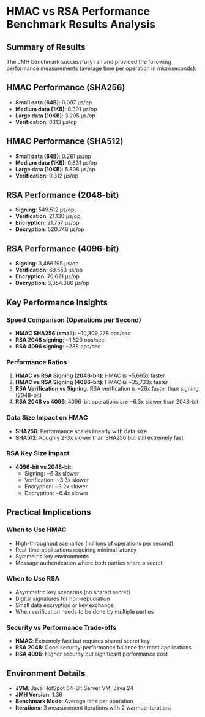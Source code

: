 # HMAC vs RSA Performance Benchmark Results Analysis

## Summary of Results

The JMH benchmark successfully ran and provided the following performance measurements (average time per operation in microseconds):

## HMAC Performance (SHA256)
- **Small data (64B)**: 0.097 μs/op
- **Medium data (1KB)**: 0.391 μs/op  
- **Large data (10KB)**: 3.205 μs/op
- **Verification**: 0.113 μs/op

## HMAC Performance (SHA512)
- **Small data (64B)**: 0.281 μs/op
- **Medium data (1KB)**: 0.831 μs/op
- **Large data (10KB)**: 5.808 μs/op
- **Verification**: 0.312 μs/op

## RSA Performance (2048-bit)
- **Signing**: 549.512 μs/op
- **Verification**: 21.130 μs/op
- **Encryption**: 21.757 μs/op
- **Decryption**: 520.746 μs/op

## RSA Performance (4096-bit)
- **Signing**: 3,466.195 μs/op
- **Verification**: 69.553 μs/op
- **Encryption**: 70.621 μs/op
- **Decryption**: 3,354.386 μs/op

## Key Performance Insights

### Speed Comparison (Operations per Second)
- **HMAC SHA256 (small)**: ~10,309,278 ops/sec
- **RSA 2048 signing**: ~1,820 ops/sec
- **RSA 4096 signing**: ~288 ops/sec

### Performance Ratios
1. **HMAC vs RSA Signing (2048-bit)**: HMAC is ~5,665x faster
2. **HMAC vs RSA Signing (4096-bit)**: HMAC is ~35,733x faster
3. **RSA Verification vs Signing**: RSA verification is ~26x faster than signing (2048-bit)
4. **RSA 2048 vs 4096**: 4096-bit operations are ~6.3x slower than 2048-bit

### Data Size Impact on HMAC
- **SHA256**: Performance scales linearly with data size
- **SHA512**: Roughly 2-3x slower than SHA256 but still extremely fast

### RSA Key Size Impact
- **4096-bit vs 2048-bit**: 
  - Signing: ~6.3x slower
  - Verification: ~3.3x slower
  - Encryption: ~3.2x slower
  - Decryption: ~6.4x slower

## Practical Implications

### When to Use HMAC
- High-throughput scenarios (millions of operations per second)
- Real-time applications requiring minimal latency
- Symmetric key environments
- Message authentication where both parties share a secret

### When to Use RSA
- Asymmetric key scenarios (no shared secret)
- Digital signatures for non-repudiation
- Small data encryption or key exchange
- When verification needs to be done by multiple parties

### Security vs Performance Trade-offs
- **HMAC**: Extremely fast but requires shared secret key
- **RSA 2048**: Good security-performance balance for most applications
- **RSA 4096**: Higher security but significant performance cost

## Environment Details
- **JVM**: Java HotSpot 64-Bit Server VM, Java 24
- **JMH Version**: 1.36
- **Benchmark Mode**: Average time per operation
- **Iterations**: 3 measurement iterations with 2 warmup iterations
